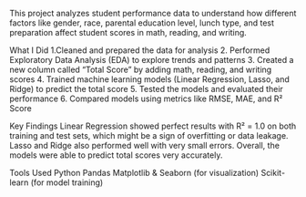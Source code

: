 This project analyzes student performance data to understand how different factors like gender, race, parental education level, lunch type, and test preparation affect student scores in math, reading, and writing.

What I Did
1.Cleaned and prepared the data for analysis
2. Performed Exploratory Data Analysis (EDA) to explore trends and patterns
3. Created a new column called “Total Score” by adding math, reading, and writing scores
4. Trained machine learning models (Linear Regression, Lasso, and Ridge) to predict the total score
5. Tested the models and evaluated their performance
6. Compared models using metrics like RMSE, MAE, and R² Score

Key Findings
Linear Regression showed perfect results with R² = 1.0 on both training and test sets, which might be a sign of overfitting or data leakage.
Lasso and Ridge also performed well with very small errors.
Overall, the models were able to predict total scores very accurately.

Tools Used
Python
Pandas
Matplotlib & Seaborn (for visualization)
Scikit-learn (for model training)
